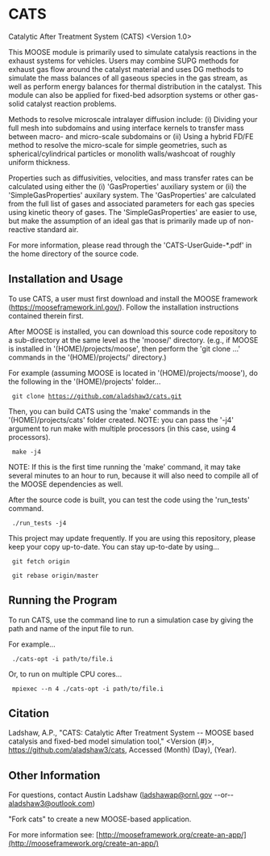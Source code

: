 CATS
=====

Catalytic After Treatment System (CATS)  <Version 1.0>

This MOOSE module is primarily used to simulate catalysis reactions in the exhaust systems for vehicles. Users may combine SUPG methods for exhaust gas flow around the catalyst material and uses DG methods to simulate the mass balances of all gaseous species in the gas stream, as well as perform energy balances for thermal distribution in the catalyst. This module can also be applied for fixed-bed adsorption systems or other gas-solid catalyst reaction problems.

Methods to resolve microscale intralayer diffusion include: (i) Dividing your full mesh into subdomains and using
interface kernels to transfer mass between macro- and micro-scale subdomains or (ii) Using a hybrid FD/FE method
to resolve the micro-scale for simple geometries, such as spherical/cylindrical particles or monolith walls/washcoat
of roughly uniform thickness.

Properties such as diffusivities, velocities, and mass transfer rates can be calculated using either the (i) 'GasProperties' auxiliary system or (ii) the 'SimpleGasProperties' auxilary system. The 'GasProperties' are
calculated from the full list of gases and associated parameters for each gas species using kinetic theory of
gases. The 'SimpleGasProperties' are easier to use, but make the assumption of an ideal gas that is primarily
made up of non-reactive standard air.

For more information, please read through the 'CATS-UserGuide-*.pdf' in the home directory of the source code.


Installation and Usage
-----
To use CATS, a user must first download and install the MOOSE framework (https://mooseframework.inl.gov/). Follow the installation instructions contained therein first.

After MOOSE is installed, you can download this source code repository to a sub-directory at the same level as the 'moose/' directory. (e.g., if MOOSE is installed in '(HOME)/projects/moose', then perform the 'git clone ...' commands in the '(HOME)/projects/' directory.)

For example (assuming MOOSE is located in '(HOME)/projects/moose'), do the following in the '(HOME)/projects' folder...

<code> git clone https://github.com/aladshaw3/cats.git </code>

Then, you can build CATS using the 'make' commands in the '(HOME)/projects/cats' folder created. NOTE: you can
pass the '-j4' argument to run make with multiple processors (in this case, using 4 processors).

<code> make -j4 </code>

NOTE: If this is the first time running the 'make' command, it may take several minutes to an
hour to run, because it will also need to compile all of the MOOSE dependencies as well.

After the source code is built, you can test the code using the 'run_tests' command.

<code> ./run_tests -j4 </code>

This project may update frequently. If you are using this repository, please keep your copy up-to-date. You can
stay up-to-date by using...

<code> git fetch origin </code>

<code> git rebase origin/master </code>


Running the Program
-----
To run CATS, use the command line to run a simulation case by giving the path and name of the input file to run.

For example...

<code> ./cats-opt -i path/to/file.i </code>

Or, to run on multiple CPU cores...

<code> mpiexec --n 4 ./cats-opt -i path/to/file.i </code>


Citation
-----
Ladshaw, A.P., "CATS: Catalytic After Treatment System -- MOOSE based catalysis and fixed-bed model simulation tool," <Version (#)>, https://github.com/aladshaw3/cats, Accessed (Month) (Day), (Year).


Other Information
-----

For questions, contact Austin Ladshaw (ladshawap@ornl.gov  --or--  aladshaw3@outlook.com)


"Fork cats" to create a new MOOSE-based application.

For more information see: [http://mooseframework.org/create-an-app/](http://mooseframework.org/create-an-app/)
